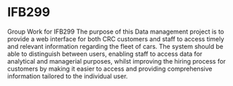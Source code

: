 # IFB299
Group Work for IFB299
The purpose of this Data management project is to provide a web interface for both CRC customers and staff to access timely and relevant
information regarding the fleet of cars. The system should be able to distinguish between users, enabling staff to access data for 
analytical and managerial purposes, whilst improving the hiring process for customers by making it easier to access and providing 
comprehensive information tailored to the individual user. 
